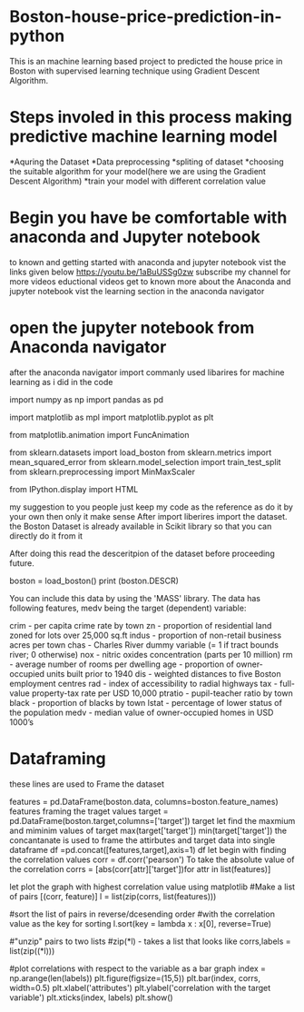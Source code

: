 # Boston-house-price-prediction-in-python
This is an machine learning based project to predicted the house price in Boston with supervised learning technique using Gradient Descent Algorithm.  
# Steps involed in this process making predictive machine learning model
   *Aquring the Dataset
   *Data preprocessing
   *spliting of dataset
   *choosing the suitable algorithm for your model(here we are using the Gradient Descent Algorithm)
   *train your model with different correlation value
# Begin you have be comfortable with anaconda and Jupyter notebook
  to known and getting started with anaconda and jupyter notebook vist the links given below
  https://youtu.be/1aBuUSSg0zw
  subscribe my channel for more videos eductional videos
  get to known more about the Anaconda and jupyter notebook vist the learning section in the anaconda navigator
# open the jupyter notebook from Anaconda navigator
  after the anaconda navigator import commanly used libarires for machine learning as i did in the code
  
import numpy as np
import pandas as pd

import matplotlib as mpl
import matplotlib.pyplot as plt

from matplotlib.animation import FuncAnimation

from sklearn.datasets import load_boston
from sklearn.metrics import mean_squared_error
from sklearn.model_selection import train_test_split
from sklearn.preprocessing import MinMaxScaler

from IPython.display import HTML

  my suggestion to you people just keep my code as the reference as do it by your own then only it make sense
After import liberires import the dataset. the Boston Dataset is already available in Scikit library so that you can directly do it from it

After doing this read the desceritpion  of the dataset before proceeding future.

boston = load_boston()
print (boston.DESCR)

You can include this data by using the 'MASS' library. The data has following features, medv being the target (dependent) variable:

crim - per capita crime rate by town
zn - proportion of residential land zoned for lots over 25,000 sq.ft
indus - proportion of non-retail business acres per town
chas - Charles River dummy variable (= 1 if tract bounds river; 0 otherwise)
nox - nitric oxides concentration (parts per 10 million)
rm - average number of rooms per dwelling
age - proportion of owner-occupied units built prior to 1940
dis - weighted distances to five Boston employment centres
rad - index of accessibility to radial highways
tax - full-value property-tax rate per USD 10,000
ptratio - pupil-teacher ratio by town
black - proportion of blacks by town
lstat - percentage of lower status of the population
medv - median value of owner-occupied homes in USD 1000’s
# Dataframing 
  these lines are used to Frame the dataset
  
  features = pd.DataFrame(boston.data, columns=boston.feature_names)
  features
 framing the traget values
  target = pd.DataFrame(boston.target,columns=['target'])
  target
 let find the maxmium and miminim values of target
  max(target['target'])
  min(target['target'])
 the concantanate is used to frame the attirbutes and target data into single dataframe
  df =pd.concat([features,target],axis=1)
  df
 let begin with finding the correlation values
  corr = df.corr('pearson')
 To take the absolute value of the correlation
  corrs = [abs(corr[attr]['target'])for attr in list(features)]
  
 let plot the graph with highest correlation value using matplotlib
   #Make a list of pairs [(corr, feature)]
l = list(zip(corrs, list(features)))

#sort the list of pairs in reverse/dcesending order
#with the correlation value as the key for sorting
l.sort(key = lambda x : x[0], reverse=True)

#"unzip" pairs to two lists
#zip(*l) - takes a list that looks like 
corrs,labels = list(zip((*l)))

#plot correlations with respect to the variable as a bar graph
index = np.arange(len(labels))
plt.figure(figsize=(15,5))
plt.bar(index, corrs, width=0.5)
plt.xlabel('attributes')
plt.ylabel('correlation with the target variable')
plt.xticks(index, labels)
plt.show()

 
